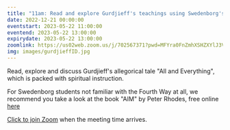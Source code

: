 ```yaml
---
title: "11am: Read and explore Gurdjieff's teachings using Swedenborg's insights"
date: 2022-12-21 00:00:00
eventstart: 2023-05-22 11:00:00
eventend: 2023-05-22 13:00:00
expirydate: 2023-05-22 13:00:00
zoomlink: https://us02web.zoom.us/j/702567371?pwd=MFYra0FnZmhXSHZXYlJ3VE5GMGkwZz09
img: images/gurdjieffID.jpg
---
```


Read, explore and discuss Gurdjieff's allegorical tale "All and Everything", which is packed with spiritual instruction.

For Swedenborg students not familiar with the Fourth Way at all, we recommend you take a look at the book "AIM" by Peter Rhodes, free online [here](http://www.swedenborgstudy.com/books/P.Rhodes_AIM/index.html)

[Click to join Zoom](https://us02web.zoom.us/j/702567371?pwd=MFYra0FnZmhXSHZXYlJ3VE5GMGkwZz09) when the meeting time arrives.